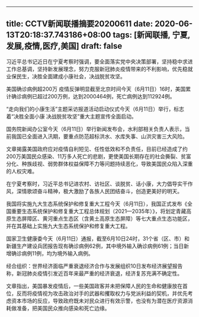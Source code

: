 
---
title: CCTV新闻联播摘要20200611
date: 2020-06-13T20:18:37.743186+08:00
tags: [新闻联播, 宁夏,发展,疫情,医疗,美国]
draft: false
---

习近平总书记近日在<span class="keywords_content">宁夏</span>考察时强调，要全面落实党中央决策部署，坚持稳中求进工作总基调，坚持新<span class="keywords_content">发展</span>理念，努力克服新冠肺炎<span class="keywords_content">疫情</span>带来的不利影响，优先稳就业保民生，决胜全面建成小康社会，决战脱贫攻坚。

<span class="keywords_content">美国</span>确诊病例超200万 <span class="keywords_content">疫情</span>反弹明显截至北京时间今天（6月11日）16时，<span class="keywords_content">美国</span>累计确诊病例已超过200万例，达到2000464例，死亡病例达到112924例。

“走向我们的小康生活”主题采访报道活动启动仪式今天（6月11日）举行，标志着“决胜全面小康 决战脱贫攻坚”重大主题宣传全面启动。

国务院新闻办公室今天（6月11日）举行新闻发布会，水利部相关负责人表示，当前我国已全面进入汛期，要重点防范超标洪水、水库失事、山洪灾害三大风险。

文章揭露<span class="keywords_content">美国</span>政府应对<span class="keywords_content">疫情</span>自利短见、任性低效和不负责任，目前已经造成了约200万<span class="keywords_content">美国</span>民众感染、11万多人死亡的悲剧，更使<span class="keywords_content">美国</span>长期存在的社会撕裂、贫富分化、种族歧视、弱势群体权益保障不力等问题持续恶化，导致<span class="keywords_content">美国</span>民众陷入深重的人权灾难。

在<span class="keywords_content">宁夏</span>考察时，习近平总书记进农村、访社区、谈脱贫、话小康，大力倡导实干作风，深情歌颂奋斗精神，极大激励了各族人民团结奋斗，创造更美好的明天。

我国将实施九大生态系统保护和修复重大工程今天（6月11日），我国正式发布《全国重要生态系统保护和修复重大工程总体规划（2021—2035年）》，将划定青藏高原生态屏障区、黄河重点生态区（含黄土高原生态屏障）等七大重点生态功能区，并在其基础上实施九大生态系统保护和修复重大工程。

国家卫生健康委今天（6月11日）通报，截至6月10日24时，31个省（区、市）和新疆生产建设兵团报告现有确诊病例62例，其中境外输入确诊病例61例；当日新增确诊病例11例，均为境外输入病例。

经合组织：世界经济面临严重衰退经济合作与<span class="keywords_content">发展</span>组织10日发布经济展望报告称，新冠肺炎<span class="keywords_content">疫情</span>引发近百年来最严重的经济衰退，经济复苏充满不确定性。

文章指出，<span class="keywords_content">美国</span>暴发<span class="keywords_content">疫情</span>后，一些<span class="keywords_content">美国</span>政客并未把保障人民的生命和健康放在首位，反而将<span class="keywords_content">疫情</span>视为攻击政治对手的武器和攫取权力与党派利益的契机，并优先考虑资本市场的反应，导致政府既未对民众进行有效示警，也没有为潜在<span class="keywords_fund">医疗</span>资源消耗做准备，把<span class="keywords_content">美国</span>民众推向感染和死亡边缘。
